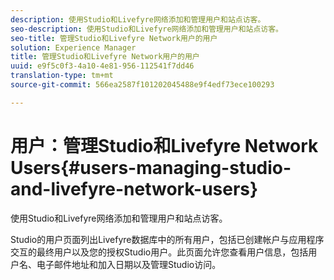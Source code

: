 ```yaml
---
description: 使用Studio和Livefyre网络添加和管理用户和站点访客。
seo-description: 使用Studio和Livefyre网络添加和管理用户和站点访客。
seo-title: 管理Studio和Livefyre Network用户的用户
solution: Experience Manager
title: 管理Studio和Livefyre Network用户的用户
uuid: e9f5c0f3-4a10-4e81-956-112541f7dd46
translation-type: tm+mt
source-git-commit: 566ea2587f101202045488e9f4edf73ece100293

---
```



# 用户：管理Studio和Livefyre Network Users{#users-managing-studio-and-livefyre-network-users}

使用Studio和Livefyre网络添加和管理用户和站点访客。

Studio的用户页面列出Livefyre数据库中的所有用户，包括已创建帐户与应用程序交互的最终用户以及您的授权Studio用户。此页面允许您查看用户信息，包括用户名、电子邮件地址和加入日期以及管理Studio访问。
